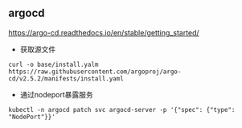 ## argocd

https://argo-cd.readthedocs.io/en/stable/getting_started/

- 获取源文件

```
curl -o base/install.yalm https://raw.githubusercontent.com/argoproj/argo-cd/v2.5.2/manifests/install.yaml
```

- 通过nodeport暴露服务

```
kubectl -n argocd patch svc argocd-server -p '{"spec": {"type": "NodePort"}}'
```
